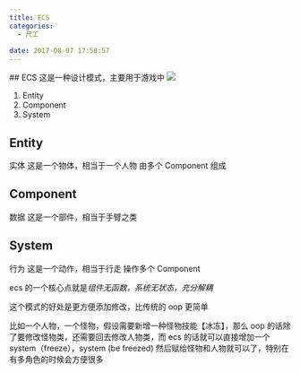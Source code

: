 ```yaml
---
title: ECS
categories:
  - 尺工
 
date: 2017-08-07 17:58:57
---
```

<p></p>
<!-- more -->
## ECS
这是一种设计模式，主要用于游戏中
<img src="http://yuicer.com/images/photos/ow.png">

1. Entity
2. Component
3. System

## Entity
实体
这是一个物体，相当于一个人物
由多个 Component 组成

## Component
数据
这是一个部件，相当于手臂之类

## System 
行为
这是一个动作，相当于行走
操作多个 Component

ecs 的一个核心点就是*组件无函数，系统无状态，充分解耦*

这个模式的好处是更方便添加修改，比传统的 oop 更简单

比如一个人物，一个怪物，假设需要新增一种怪物技能【冰冻】，那么 oop 的话除了要修改怪物类，还需要回去修改人物类，而 ecs 的话就可以直接增加一个 system（freeze），system (be freezed) 然后赋给怪物和人物就可以了，特别在有多角色的时候会方便很多